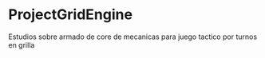 # ProjectGridEngine
Estudios sobre armado de core de mecanicas para juego tactico por turnos en grilla
